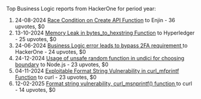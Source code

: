 Top Business Logic reports from HackerOne for period year:

1. 24-08-2024 [Race Condition on Create API Function](https://hackerone.com/reports/2682392) to Enjin - 36 upvotes, $0
2. 13-10-2024 [Memory Leak in bytes_to_hexstring Function](https://hackerone.com/reports/2779070) to Hyperledger - 25 upvotes, $0
3. 24-06-2024 [Business Logic error leads to bypass 2FA requirement ](https://hackerone.com/reports/2571981) to HackerOne - 24 upvotes, $0
4. 24-12-2024 [Usage of unsafe random function in undici for choosing boundary](https://hackerone.com/reports/2913312) to Node.js - 23 upvotes, $0
5. 04-11-2024 [Exploitable Format String Vulnerability in curl_mfprintf Function](https://hackerone.com/reports/2819666) to curl - 23 upvotes, $0
6. 12-02-2025 [Format string vulnerability, curl_msnprintf() function ](https://hackerone.com/reports/2990139) to curl - 14 upvotes, $0
